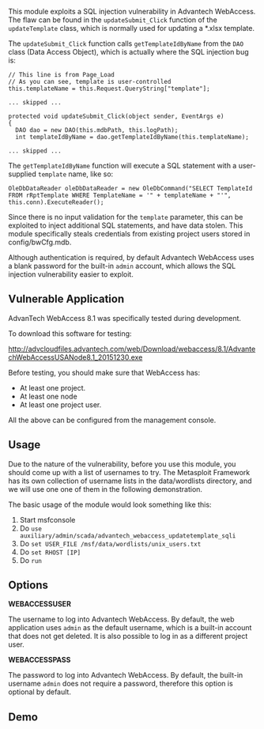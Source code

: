 This module exploits a SQL injection vulnerability in Advantech WebAccess. The flaw can be found
in the ```updateSubmit_Click``` function of the ```updateTemplate``` class, which is normally used for
updating a *.xlsx template.

The ```updateSubmit_Click``` function calls ```getTemplateIdByName``` from the ```DAO``` class
(Data Access Object), which is actually where the SQL injection bug is:

```
// This line is from Page_Load
// As you can see, template is user-controlled
this.templateName = this.Request.QueryString["template"];

... skipped ...

protected void updateSubmit_Click(object sender, EventArgs e)
{
  DAO dao = new DAO(this.mdbPath, this.logPath);
  int templateIdByName = dao.getTemplateIdByName(this.templateName);

... skipped ...

```

The ```getTemplateIdByName``` function will execute a SQL statement with a user-supplied ```template```
name, like so:

```
OleDbDataReader oleDbDataReader = new OleDbCommand("SELECT TemplateId FROM rRptTemplate WHERE TemplateName = '" + templateName + "'", this.conn).ExecuteReader();
```

Since there is no input validation for the ```template``` parameter, this can be exploited to
inject additional SQL statements, and have data stolen. This module specifically steals
credentials from existing project users stored in config/bwCfg.mdb.

Although authentication is required, by default Advantech WebAccess uses a blank password for the
built-in ```admin``` account, which allows the SQL injection vulnerability easier to exploit.

## Vulnerable Application

AdvanTech WebAccess 8.1 was specifically tested during development.

To download this software for testing:

http://advcloudfiles.advantech.com/web/Download/webaccess/8.1/AdvantechWebAccessUSANode8.1_20151230.exe

Before testing, you should make sure that WebAccess has:

* At least one project.
* At least one node
* At least one project user.

All the above can be configured from the management console.


## Usage

Due to the nature of the vulnerability, before you use this module, you should come up with a list
of usernames to try. The Metasploit Framework has its own collection of username lists in the
data/wordlists directory, and we will use one one of them in the following demonstration.

The basic usage of the module would look something like this:

1. Start msfconsole
2. Do ```use auxiliary/admin/scada/advantech_webaccess_updatetemplate_sqli```
3. Do ```set USER_FILE /msf/data/wordlists/unix_users.txt```
4. Do ```set RHOST [IP]```
5. Do ```run```


## Options

**WEBACCESSUSER**

The username to log into Advantech WebAccess. By default, the web application uses ```admin``` as
the default username, which is a built-in account that does not get deleted. It is also possible to
log in as a different project user.

**WEBACCESSPASS**

The password to log into Advantech WebAccess. By default, the built-in username ```admin``` does
not require a password, therefore this option is optional by default.

## Demo

